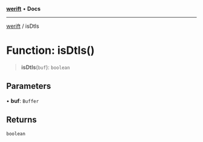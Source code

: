 [**werift**](../README.md) • **Docs**

***

[werift](../globals.md) / isDtls

# Function: isDtls()

> **isDtls**(`buf`): `boolean`

## Parameters

• **buf**: `Buffer`

## Returns

`boolean`
